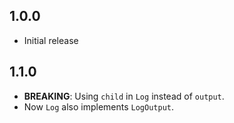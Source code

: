 ## 1.0.0

- Initial release

## 1.1.0

- **BREAKING**: Using `child` in `Log` instead of `output`.
- Now `Log` also implements `LogOutput`.
